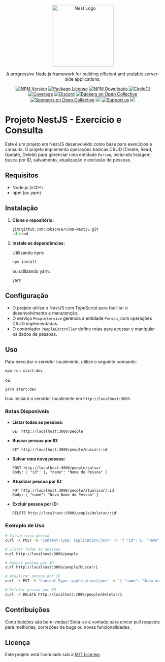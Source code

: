 <p align="center">
  <a href="http://nestjs.com/" target="blank"><img src="https://nestjs.com/img/logo-small.svg" width="200" alt="Nest Logo" /></a>
</p>

[circleci-image]: https://img.shields.io/circleci/build/github/nestjs/nest/master?token=abc123def456
[circleci-url]: https://circleci.com/gh/nestjs/nest

  <p align="center">A progressive <a href="http://nodejs.org" target="_blank">Node.js</a> framework for building efficient and scalable server-side applications.</p>
    <p align="center">
<a href="https://www.npmjs.com/~nestjscore" target="_blank"><img src="https://img.shields.io/npm/v/@nestjs/core.svg" alt="NPM Version" /></a>
<a href="https://www.npmjs.com/~nestjscore" target="_blank"><img src="https://img.shields.io/npm/l/@nestjs/core.svg" alt="Package License" /></a>
<a href="https://www.npmjs.com/~nestjscore" target="_blank"><img src="https://img.shields.io/npm/dm/@nestjs/common.svg" alt="NPM Downloads" /></a>
<a href="https://circleci.com/gh/nestjs/nest" target="_blank"><img src="https://img.shields.io/circleci/build/github/nestjs/nest/master" alt="CircleCI" /></a>
<a href="https://coveralls.io/github/nestjs/nest?branch=master" target="_blank"><img src="https://coveralls.io/repos/github/nestjs/nest/badge.svg?branch=master#9" alt="Coverage" /></a>
<a href="https://discord.gg/G7Qnnhy" target="_blank"><img src="https://img.shields.io/badge/discord-online-brightgreen.svg" alt="Discord"/></a>
<a href="https://opencollective.com/nest#backer" target="_blank"><img src="https://opencollective.com/nest/backers/badge.svg" alt="Backers on Open Collective" /></a>
<a href="https://opencollective.com/nest#sponsor" target="_blank"><img src="https://opencollective.com/nest/sponsors/badge.svg" alt="Sponsors on Open Collective" /></a>
  <a href="https://paypal.me/kamilmysliwiec" target="_blank"><img src="https://img.shields.io/badge/Donate-PayPal-ff3f59.svg"/></a>
    <a href="https://opencollective.com/nest#sponsor"  target="_blank"><img src="https://img.shields.io/badge/Support%20us-Open%20Collective-41B883.svg" alt="Support us"></a>
  <a href="https://twitter.com/nestframework" target="_blank"><img src="https://img.shields.io/twitter/follow/nestframework.svg?style=social&label=Follow"></a>
</p>
  <!--[![Backers on Open Collective](https://opencollective.com/nest/backers/badge.svg)](https://opencollective.com/nest#backer)
  [![Sponsors on Open Collective](https://opencollective.com/nest/sponsors/badge.svg)](https://opencollective.com/nest#sponsor)-->

# Projeto NestJS - Exercício e Consulta

Este é um projeto em NestJS desenvolvido como base para exercícios e consulta. O projeto implementa operações básicas CRUD (Create, Read, Update, Delete) para gerenciar uma entidade `Person`, incluindo listagem, busca por ID, salvamento, atualização e exclusão de pessoas.

## Requisitos

- Node.js (v20+)
- npm (ou yarn)

## Instalação

1. **Clone o repositório:**

   ```bash
   git@github.com:RobsonFe/CRUD-NestJS.git
   cd crud
   ```

2. **Instale as dependências:**

   Utilizando npm:

   ```bash
   npm install
   ```

   ou utilizando yarn:

   ```bash
   yarn
   ```

## Configuração

- O projeto utiliza o NestJS com TypeScript para facilitar o desenvolvimento e manutenção.
- O serviço `PeopleService` gerencia a entidade `Person`, com operações CRUD implementadas.
- O controlador `PeopleController` define rotas para acessar e manipular os dados de pessoas.

## Uso

Para executar o servidor localmente, utilize o seguinte comando:

```bash
npm run start:dev
```

ou

```bash
yarn start:dev
```

Isso iniciará o servidor localmente em `http://localhost:3000`.

### Rotas Disponíveis

- **Listar todas as pessoas:**

  ```
  GET http://localhost:3000/people
  ```

- **Buscar pessoa por ID:**

  ```
  GET http://localhost:3000/people/buscar/:id
  ```

- **Salvar uma nova pessoa:**

  ```
  POST http://localhost:3000/people/salvar
  Body: { "id": 1, "name": "Nome da Pessoa" }
  ```

- **Atualizar pessoa por ID:**

  ```
  PUT http://localhost:3000/people/atualizar/:id
  Body: { "name": "Novo Nome da Pessoa" }
  ```

- **Excluir pessoa por ID:**

  ```
  DELETE http://localhost:3000/people/deletar/:id
  ```

### Exemplo de Uso

```bash
# Salvar nova pessoa
curl -X POST -H "Content-Type: application/json" -d '{ "id": 1, "name": "João" }' http://localhost:3000/people/salvar

# Listar todas as pessoas
curl http://localhost:3000/people

# Buscar pessoa por ID
curl http://localhost:3000/people/buscar/1

# Atualizar pessoa por ID
curl -X PUT -H "Content-Type: application/json" -d '{ "name": "João da Silva" }' http://localhost:3000/people/atualizar/1

# Deletar pessoa por ID
curl -X DELETE http://localhost:3000/people/deletar/1
```

## Contribuições

Contribuições são bem-vindas! Sinta-se à vontade para enviar pull requests para melhorias, correções de bugs ou novas funcionalidades.

## Licença

Este projeto está licenciado sob a [MIT License](LICENSE).
